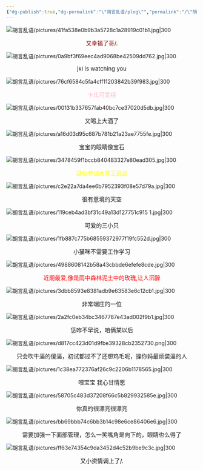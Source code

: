 ```yaml
---
{"dg-publish":true,"dg-permalink":"\"胡言乱语/plog\"","permalink":"/\"胡言乱语/plog\"/","dgPassFrontmatter":true,"created":"2024-01-29T00:11:17.927+08:00","updated":"2024-01-29T00:53:55.214+08:00"}
---
```


![胡言乱语/pictures/41fa538e0b9b3a5728c1a28919c01b1.jpg|300](/img/user/%E8%83%A1%E8%A8%80%E4%B9%B1%E8%AF%AD/pictures/41fa538e0b9b3a5728c1a28919c01b1.jpg)
<div style="font-size:15px; color:darkred; text-align:center;">又幸福了哥/.</div>


![胡言乱语/pictures/0a9bf3f69eec4ad9068be42509dd762.jpg|300](/img/user/%E8%83%A1%E8%A8%80%E4%B9%B1%E8%AF%AD/pictures/0a9bf3f69eec4ad9068be42509dd762.jpg)
<div style="font-size:15px; text-align:center;">jkl is watching you</div>

![胡言乱语/pictures/76cf6584c5fa4cff11203842b39f983.jpg|300](/img/user/%E8%83%A1%E8%A8%80%E4%B9%B1%E8%AF%AD/pictures/76cf6584c5fa4cff11203842b39f983.jpg)
<div style="font-size:15px;color:pink; text-align:center;">卡比可爱捏</div>

![胡言乱语/pictures/00131b337657fab40bc7ce37020d5db.jpg|300](/img/user/%E8%83%A1%E8%A8%80%E4%B9%B1%E8%AF%AD/pictures/00131b337657fab40bc7ce37020d5db.jpg)
<div style="font-size:15px; text-align:center;">又喝上大酒了</div>

![胡言乱语/pictures/a16d03d95c687b781b21a23ae7755fe.jpg|300](/img/user/%E8%83%A1%E8%A8%80%E4%B9%B1%E8%AF%AD/pictures/a16d03d95c687b781b21a23ae7755fe.jpg)
<div style="font-size:15px; text-align:center;">宝宝的眼睛像宝石</div>

![胡言乱语/pictures/3478459f1bccb840483327e80ead305.jpg|300](/img/user/%E8%83%A1%E8%A8%80%E4%B9%B1%E8%AF%AD/pictures/3478459f1bccb840483327e80ead305.jpg)
<div style="font-size:15px; color:yellow;text-align:center;">疑似参加大胃王挑战</div>

![胡言乱语/pictures/c2e22a7da4ee6b7952393f08e57d79a.jpg|300](/img/user/%E8%83%A1%E8%A8%80%E4%B9%B1%E8%AF%AD/pictures/c2e22a7da4ee6b7952393f08e57d79a.jpg)
<div style="font-size:15px; text-align:center;">很有意境的天空</div>

![胡言乱语/pictures/119ceb4ad3bf31c49a13d127751c915 1.jpg|300](/img/user/%E8%83%A1%E8%A8%80%E4%B9%B1%E8%AF%AD/pictures/119ceb4ad3bf31c49a13d127751c915%201.jpg)
<div style="font-size:15px; text-align:center;">可爱的三小只</div>

![胡言乱语/pictures/1fb887c775b68559372977f19fc552d.jpg|300](/img/user/%E8%83%A1%E8%A8%80%E4%B9%B1%E8%AF%AD/pictures/1fb887c775b68559372977f19fc552d.jpg)
<div style="font-size:15px; text-align:center;">小猫咪不需要工作学习</div>

![胡言乱语/pictures/4988608142b58a43cbbde6efefe8cde.jpg|300](/img/user/%E8%83%A1%E8%A8%80%E4%B9%B1%E8%AF%AD/pictures/4988608142b58a43cbbde6efefe8cde.jpg)
<div style="font-size:15px; color:red;text-align:center;">近期最爱,像是雨中森林泥土中的玫瑰,让人沉醉</div>

![胡言乱语/pictures/3dbb8593e8381adb9e63583e6c12cb1.jpg|300](/img/user/%E8%83%A1%E8%A8%80%E4%B9%B1%E8%AF%AD/pictures/3dbb8593e8381adb9e63583e6c12cb1.jpg)
<div style="font-size:15px; text-align:center;">非常端庄的一位</div>

![胡言乱语/pictures/2a2fc0eb34bc3467787e43ad002f9b1.jpg|300](/img/user/%E8%83%A1%E8%A8%80%E4%B9%B1%E8%AF%AD/pictures/2a2fc0eb34bc3467787e43ad002f9b1.jpg)
<div style="font-size:15px; text-align:center;">恁咋不早说，咱俩某以后</div>

![胡言乱语/pictures/d817cc423d01d9fbe39328cb2352730.png|300](/img/user/%E8%83%A1%E8%A8%80%E4%B9%B1%E8%AF%AD/pictures/d817cc423d01d9fbe39328cb2352730.png)
<div style="font-size:15px; text-align:center;">只会吹牛逼的傻逼，初试都过不了还想鸡毛呢，操你妈最烦装逼的人</div>

![胡言乱语/pictures/1c38ea772376af26c9c2206b1178565.jpg|300](/img/user/%E8%83%A1%E8%A8%80%E4%B9%B1%E8%AF%AD/pictures/1c38ea772376af26c9c2206b1178565.jpg)
<div style="font-size:15px; text-align:center;">喂宝宝 我心甘情愿</div>

![胡言乱语/pictures/58705c483d37208f66c5b829932585e.jpg|300](/img/user/%E8%83%A1%E8%A8%80%E4%B9%B1%E8%AF%AD/pictures/58705c483d37208f66c5b829932585e.jpg)
<div style="font-size:15px; text-align:center;">你真的很漂亮很漂亮</div>

![胡言乱语/pictures/bb69bbb74c6bb3b14c98e6ce86406e6.jpg|300](/img/user/%E8%83%A1%E8%A8%80%E4%B9%B1%E8%AF%AD/pictures/bb69bbb74c6bb3b14c98e6ce86406e6.jpg)
<div style="font-size:15px; text-align:center;">需要加强一下面部管理，怎么一笑嘴角是向下的，眼睛也么得了</div>

![胡言乱语/pictures/ff63e74354c9da3452d4c52b9be9c3c.jpg|300](/img/user/%E8%83%A1%E8%A8%80%E4%B9%B1%E8%AF%AD/pictures/ff63e74354c9da3452d4c52b9be9c3c.jpg)
<div style="font-size:15px;color:black; text-align:center;">又小资情调上了/.</div>


